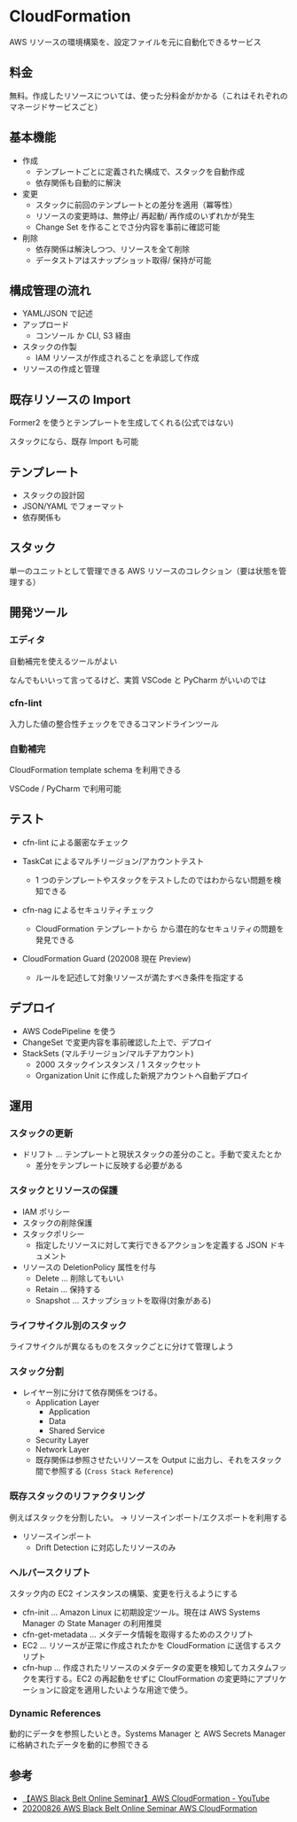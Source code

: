 # CloudFormation

AWS リソースの環境構築を、設定ファイルを元に自動化できるサービス

## 料金

無料。作成したリソースについては、使った分料金がかかる（これはそれぞれのマネージドサービスごと）

## 基本機能

- 作成
  - テンプレートごとに定義された構成で、スタックを自動作成
  - 依存関係も自動的に解決
- 変更
  - スタックに前回のテンプレートとの差分を適用（冪等性）
  - リソースの変更時は、無停止/ 再起動/ 再作成のいずれかが発生
  - Change Set を作ることでさ分内容を事前に確認可能
- 削除
  - 依存関係は解決しつつ、リソースを全て削除
  - データストアはスナップショット取得/ 保持が可能

## 構成管理の流れ

- YAML/JSON で記述
- アップロード
  - コンソール か CLI, S3 経由
- スタックの作製
  - IAM リソースが作成されることを承認して作成
- リソースの作成と管理

## 既存リソースの Import

Former2 を使うとテンプレートを生成してくれる(公式ではない)

スタックになら、既存 Import も可能

## テンプレート

- スタックの設計図
- JSON/YAML でフォーマット
- 依存関係も

## スタック

単一のユニットとして管理できる AWS リソースのコレクション（要は状態を管理する）

## 開発ツール

### エディタ

自動補完を使えるツールがよい

なんでもいいって言ってるけど、実質 VSCode と PyCharm がいいのでは

### cfn-lint

入力した値の整合性チェックをできるコマンドラインツール

### 自動補完

CloudFormation template schema を利用できる

VSCode / PyCharm で利用可能

## テスト

- cfn-lint による厳密なチェック

- TaskCat によるマルチリージョン/アカウントテスト

  - 1 つのテンプレートやスタックをテストしたのではわからない問題を検知できる

- cfn-nag によるセキュリティチェック

  - CloudFormation テンプレートから から潜在的なセキュリティの問題を発見できる

- CloudFormation Guard (202008 現在 Preview)
  - ルールを記述して対象リソースが満たすべき条件を指定する

## デプロイ

- AWS CodePipeline を使う
- ChangeSet で変更内容を事前確認した上で、デプロイ
- StackSets (マルチリージョン/マルチアカウント)
  - 2000 スタックインスタンス / 1 スタックセット
  - Organization Unit に作成した新規アカウントへ自動デプロイ

## 運用

### スタックの更新

- ドリフト ... テンプレートと現状スタックの差分のこと。手動で変えたとか
  - 差分をテンプレートに反映する必要がある

### スタックとリソースの保護

- IAM ポリシー
- スタックの削除保護
- スタックポリシー
  - 指定したリソースに対して実行できるアクションを定義する JSON ドキュメント
- リソースの DeletionPolicy 属性を付与
  - Delete ... 削除してもいい
  - Retain ... 保持する
  - Snapshot ... スナップショットを取得(対象がある)

### ライフサイクル別のスタック

ライフサイクルが異なるものをスタックごとに分けて管理しよう

### スタック分割

- レイヤー別に分けて依存関係をつける。
  - Application Layer
    - Application
    - Data
    - Shared Service
  - Security Layer
  - Network Layer
  - 既存関係は参照させたいリソースを Output に出力し、それをスタック間で参照する (`Cross Stack Reference`)

### 既存スタックのリファクタリング

例えばスタックを分割したい。 → リソースインポート/エクスポートを利用する

- リソースインポート
  - Drift Detection に対応したリソースのみ

### ヘルパースクリプト

スタック内の EC2 インスタンスの構築、変更を行えるようにする

- cfn-init ... Amazon Linux に初期設定ツール。現在は AWS Systems Manager の State Manager の利用推奨
- cfn-get-metadata ... メタデータ情報を取得するためのスクリプト
- EC2 ... リソースが正常に作成されたかを CloudFormation に送信するスクリプト
- cfn-hup ... 作成されたリソースのメタデータの変更を検知してカスタムフックを実行する。EC2 の再起動をせずに CloufFormation の変更時にアプリケーションに設定を適用したいような用途で使う。

### Dynamic References

動的にデータを参照したいとき。Systems Manager と AWS Secrets Manager に格納されたデータを動的に参照できる

## 参考

- [【AWS Black Belt Online Seminar】AWS CloudFormation - YouTube](https://www.youtube.com/watch?v=Viyqh9fNBjw)
- [20200826 AWS Black Belt Online Seminar AWS CloudFormation](https://www.slideshare.net/AmazonWebServicesJapan/20200826-aws-black-belt-online-seminar-aws-cloudformation-238501102)
